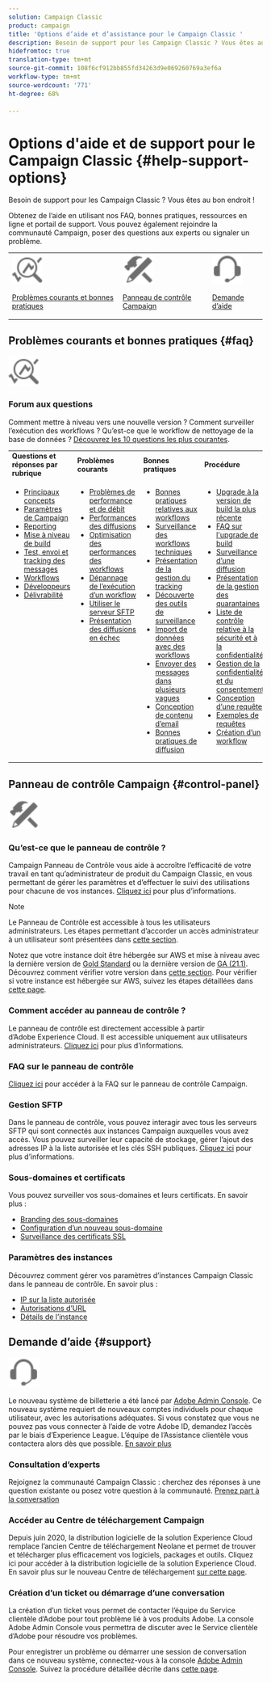 ```yaml
---
solution: Campaign Classic
product: campaign
title: 'Options d’aide et d’assistance pour le Campaign Classic '
description: Besoin de support pour les Campaign Classic ? Vous êtes au bon endroit !
hidefromtoc: true
translation-type: tm+mt
source-git-commit: 108f6cf912bb855fd34263d9e069260769a3ef6a
workflow-type: tm+mt
source-wordcount: '771'
ht-degree: 68%

---
```



# Options d&#39;aide et de support pour le Campaign Classic {#help-support-options}

Besoin de support pour les Campaign Classic ? Vous êtes au bon endroit !

Obtenez de l’aide en utilisant nos FAQ, bonnes pratiques, ressources en ligne et portail de support. Vous pouvez également rejoindre la communauté Campaign, poser des questions aux experts ou signaler un problème.

<table>
    <tr>
        <td><img src="platform/using/assets/do-not-localize/icon-faq.svg" width="60px"><p><a href="#faq">Problèmes courants et bonnes pratiques</a></p></td>
        <td><img src="platform/using/assets/do-not-localize/icon-control-panel.svg" width="60px"><p><a href="#control-panel">Panneau de contrôle Campaign</a></p></td>
        <td><img src="platform/using/assets/do-not-localize/icon-support.svg" width="60px"><p><a href="#support">Demande d’aide</a></p></td>
    </tr>
</table>

## Problèmes courants et bonnes pratiques {#faq}

<img src="platform/using/assets/do-not-localize/icon-faq.svg" width="60px">

### Forum aux questions

Comment mettre à niveau vers une nouvelle version ? Comment surveiller l’exécution des workflows ? Qu’est-ce que le workflow de nettoyage de la base de données ? [Découvrez les 10 questions les plus courantes](platform/using/common-questions.md).

<table>
    <tr><td><strong>Questions et réponses par rubrique</strong></td><td><strong>Problèmes courants</strong></td><td><strong>Bonnes pratiques</strong></td><td><strong>Procédure</strong></td></tr>
    <tr>
    <td valign="top">
        <ul>
        <li><a href="platform/using/faq-key-concepts.md">Principaux concepts</a></li>
        <li><a href="platform/using/faq-campaign-config.md">Paramètres de Campaign</a></li>
        <li><a href="platform/using/faq-reporting.md">Reporting</a></li>
        <li><a href="platform/using/faq-build-upgrade.md">Mise à niveau de build</a></li>
        <li><a href="platform/using/faq-messages.md">Test, envoi et tracking des messages</a></li>
        <li><a href="platform/using/faq-workflows.md">Workflows</a></li>
        <li><a href="platform/using/faq-developers.md">Développeurs</a></li>
        <li><a href="delivery/using/monitoring-deliverability.md">Délivrabilité</a></li>
        </ul>
    </td>
    <td valign="top">
        <ul>
        <li><a href="production/using/performance-and-throughput-issues.md">Problèmes de performance et de débit</a></li>
        <li><a href="delivery/using/delivery-performances.md">Performances des diffusions</a></li>
        <li><a href="workflow/using/workflow-best-practices.md">Optimisation des performances des workflows</a></li>
        <li><a href="workflow/using/monitoring-workflow-execution.md">Dépannage de l’exécution d’un workflow</a></li>
        <li><a href="platform/using/sftp-server-usage.md">Utiliser le serveur SFTP</a></li>
        <li><a href="delivery/using/understanding-delivery-failures.md">Présentation des diffusions en échec</a></li>
        </ul>
    </td>
   <td valign="top">
        <ul>
        <li><a href="workflow/using/workflow-best-practices.md">Bonnes pratiques relatives aux workflows</a></li>
        <li><a href="workflow/using/monitoring-technical-workflows.md">Surveillance des workflows techniques</a></li>
        <li><a href="delivery/using/about-message-tracking.md">Présentation de la gestion du tracking</a></li>
        <li><a href="production/using/monitoring-guidelines.md">Découverte des outils de surveillance</a></li>
        <li><a href="platform/using/import-export-workflows.md">Import de données avec des workflows</a></li>
        <li><a href="delivery/using/steps-sending-the-delivery.md">Envoyer des messages dans plusieurs vagues</a></li>
        <li><a href="delivery/using/defining-the-email-content.md">Conception de contenu d’email</a></li>
        <li><a href="delivery/using/delivery-best-practices.md">Bonnes pratiques de diffusion</a></li>
        </ul>
    </td>
    <td valign="top">
        <ul>
        <li><a href="production/using/build-upgrade.md">Upgrade à la version de build la plus récente</a></li>
        <li><a href="platform/using/faq-build-upgrade.md">FAQ sur l'upgrade de build</a></li>
        <li><a href="delivery/using/about-delivery-monitoring.md">Surveillance d’une diffusion</a></li>
        <li><a href="delivery/using/understanding-quarantine-management.md">Présentation de la gestion des quarantaines</a></li>
        <li><a href="installation/using/get-started-security-privacy.md">Liste de contrôle relative à la sécurité et à la confidentialité</a></li>
        <li><a href="platform/using/privacy-management.md">Gestion de la confidentialité et du consentement</a></li>
        <li><a href="platform/using/steps-to-create-a-query.md">Conception d’une requête</a></li>
        <li><a href="workflow/using/querying-recipient-table.md">Exemples de requêtes    </a></li>
        <li><a href="workflow/using/building-a-workflow.md">Création d’un workflow</a></li>
        </ul>
    </td>
    </tr>
</table>

## Panneau de contrôle Campaign {#control-panel}

<img src="platform/using/assets/do-not-localize/icon-control-panel.svg" width="60px">

### Qu’est-ce que le panneau de contrôle ?

Campaign Panneau de Contrôle vous aide à accroître l’efficacité de votre travail en tant qu’administrateur de produit du Campaign Classic, en vous permettant de gérer les paramètres et d’effectuer le suivi des utilisations pour chacune de vos instances.
[Cliquez ici](https://docs.adobe.com/content/hecontrol-panel/using/discover-control-panel/key-features.html) pour plus d’informations.

>[!NOTE]
>
>Le Panneau de Contrôle est accessible à tous les utilisateurs administrateurs. Les étapes permettant d’accorder un accès administrateur à un utilisateur sont présentées dans [cette section](https://experienceleague.adobe.com/docs/control-panel/using/discover-control-panel/managing-permissions.html?lang=en#discover-control-panel).
>
>Notez que votre instance doit être hébergée sur AWS et mise à niveau avec la dernière version de [Gold Standard](rn/using/gs-overview.md) ou la dernière version de [GA (21.1)](rn/using/latest-release.md). Découvrez comment vérifier votre version dans [cette section](platform/using/launching-adobe-campaign.md#getting-your-campaign-version). Pour vérifier si votre instance est hébergée sur AWS, suivez les étapes détaillées dans [cette page](https://experienceleague.adobe.com/docs/control-panel/using/faq.html).

### Comment accéder au panneau de contrôle ?

 Le panneau de contrôle est directement accessible à partir d’Adobe Experience Cloud. Il est accessible uniquement aux utilisateurs administrateurs. [Cliquez ici](https://docs.adobe.com/content/hecontrol-panel/using/discover-control-panel/accessing-control-panel.html) pour plus d’informations.

### FAQ sur le panneau de contrôle

[Cliquez ici](https://docs.adobe.com/content/hecontrol-panel/using/faq.html) pour accéder à la FAQ sur le panneau de contrôle Campaign.

### Gestion SFTP

Dans le panneau de contrôle, vous pouvez interagir avec tous les serveurs SFTP qui sont connectés aux instances Campaign auxquelles vous avez accès. Vous pouvez surveiller leur capacité de stockage, gérer l’ajout des adresses IP à la liste autorisée et les clés SSH publiques. [Cliquez ici](https://docs.adobe.com/content/hecontrol-panel/using/sftp-management/about-sftp-management.html) pour plus d’informations.

### Sous-domaines et certificats

Vous pouvez surveiller vos sous-domaines et leurs certificats. En savoir plus :
* [Branding des sous-domaines](https://docs.adobe.com/content/hecontrol-panel/using/subdomains-and-certificates/subdomains-branding.html)
* [Configuration d’un nouveau sous-domaine](https://docs.adobe.com/content/hecontrol-panel/using/subdomains-and-certificates/setting-up-new-subdomain.html)
* [Surveillance des certificats SSL](https://docs.adobe.com/content/hecontrol-panel/using/subdomains-and-certificates/renewing-subdomain-certificate.html)

### Paramètres des instances

Découvrez comment gérer vos paramètres d’instances Campaign Classic dans le panneau de contrôle. En savoir plus :
* [IP sur la liste autorisée](https://docs.adobe.com/content/hecontrol-panel/using/instances-settings/ip-whitelisting-instance-access.html)
* [Autorisations d’URL](https://docs.adobe.com/content/hecontrol-panel/using/instances-settings/url-permissions.html)
* [Détails de l’instance](https://docs.adobe.com/content/hecontrol-panel/using/instances-settings/instance-details.html)

## Demande d’aide {#support}

<img src="platform/using/assets/do-not-localize/icon-support.svg" width="60px">

Le nouveau système de billetterie a été lancé par [Adobe Admin Console](https://adminconsole.adobe.com/overview). Ce nouveau système requiert de nouveaux comptes individuels pour chaque utilisateur, avec les autorisations adéquates. Si vous constatez que vous ne pouvez pas vous connecter à l’aide de votre Adobe ID, demandez l’accès par le biais d’Experience League. L’équipe de l’Assistance clientèle vous contactera alors dès que possible. [En savoir plus](https://helpx.adobe.com/fr/enterprise/using/support-for-experience-cloud.html)

### Consultation d’experts

Rejoignez la communauté Campaign Classic : cherchez des réponses à une question existante ou posez votre question à la communauté. [Prenez part à la conversation](https://experienceleaguecommunities.adobe.cadobe-campaign-classic/ct-p/adobe-campaign-classic-community)

### Accéder au Centre de téléchargement Campaign

Depuis juin 2020, la distribution logicielle de la solution Experience Cloud remplace l’ancien Centre de téléchargement Neolane et permet de trouver et télécharger plus efficacement vos logiciels, packages et outils. [](https://experience.adobe.com/#/downloads/content/software-distributicampaign.html)Cliquez ici pour accéder à la distribution logicielle de la solution Experience Cloud.
En savoir plus sur le nouveau Centre de téléchargement [sur cette page](https://docs.adobe.com/content/heexperience-cloud/software-distribution/home.html).

### Création d’un ticket ou démarrage d’une conversation

La création d’un ticket vous permet de contacter l’équipe du Service clientèle d’Adobe pour tout problème lié à vos produits Adobe. La console Adobe Admin Console vous permettra de discuter avec le Service clientèle d’Adobe pour résoudre vos problèmes.

Pour enregistrer un problème ou démarrer une session de conversation dans ce nouveau système, connectez-vous à la console [Adobe Admin Console](https://adminconsole.adobe.com/overview). Suivez la procédure détaillée décrite dans [cette page](https://helpx.adobe.com/enterprise/using/support-for-experience-cloud.html).
